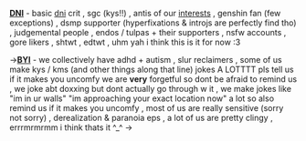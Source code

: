 **[DNI](https://rentry.co/cyberlagoon)** - basic [dni](https://rentry.co/dnicriteria) crit , sgc (kys!!) , antis of our [interests](https://rentry.co/cyberlagooninterests) , genshin fan (few exceptions) , dsmp supporter (hyperfixations & introjs are perfectly find tho) , judgemental people , endos / tulpas + their supporters , nsfw accounts , gore likers , shtwt , edtwt , uhm yah i think this is it for now :3

->**[BYI](https://rentry.co/cyberlagoon)** - we collectively have adhd + autism , slur reclaimers , some of us make kys / kms (and other things along that line) jokes A LOTTTT pls tell us if it makes you uncomfy we are **very** forgetful so dont be afraid to remind us , we joke abt doxxing but dont actually go through w it , we make jokes like "im in ur walls" "im approaching your exact location now" a lot so also remind us if it makes you uncomfy , most of us are really sensitive (sorry not sorry) , derealization & paranoia eps , a lot of us are pretty clingy , errrmrmrmm i think thats it ^_^ ->